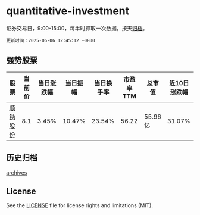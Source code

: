 # quantitative-investment

证券交易日，9:00-15:00，每半时抓取一次数据，按天[归档](archives)。

`更新时间：2025-06-06 12:45:12 +0800`

## 强势股票

|股票|当前价|当日涨跌幅|当日振幅|当日换手率|市盈率TTM|总市值|近10日涨跌幅|
|----|----|----|----|----|----|----|----|
|[顺钠股份](https://xueqiu.com/S/SZ000533)|8.1|3.45%|10.47%|23.54%|56.22|55.96亿|31.07%|

## 历史归档

[archives](archives)

## License

See the [LICENSE](LICENSE) file for license rights and limitations (MIT).